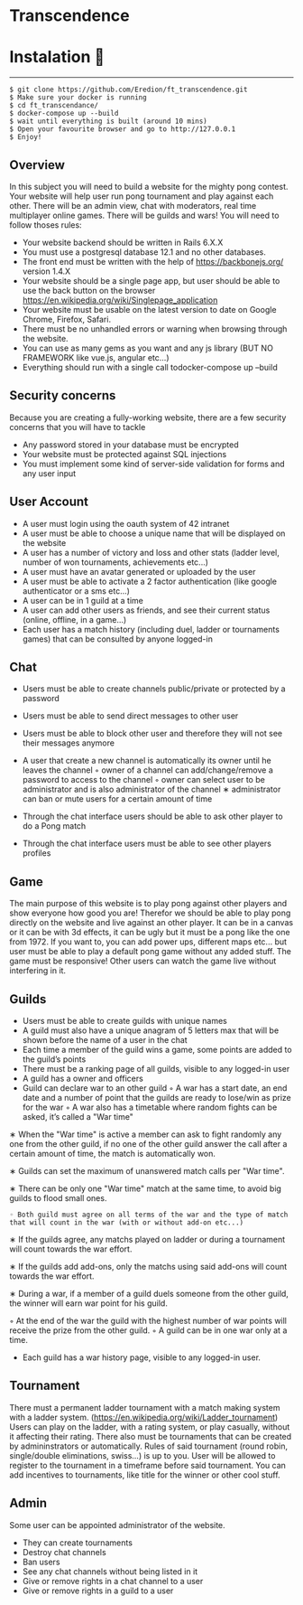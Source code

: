 # Transcendence

# Instalation 🚀
***
```
$ git clone https://github.com/Eredion/ft_transcendence.git
$ Make sure your docker is running
$ cd ft_transcendance/
$ docker-compose up --build
$ wait until everything is built (around 10 mins)
$ Open your favourite browser and go to http://127.0.0.1
$ Enjoy!
```

## Overview
In this subject you will need to build a website for the mighty pong contest. Your website will help user run pong tournament and play against each other. There will be an admin view, chat with moderators, real time multiplayer online
games. 
There will be guilds and wars!
You will need to follow thoses rules:

- Your website backend should be written in Rails 6.X.X
- You must use a postgresql database 12.1 and no other databases.
- The front end must be written with the help of https://backbonejs.org/ version 1.4.X
- Your website should be a single page app, but user should be able to use the back button on the browser https://en.wikipedia.org/wiki/Singlepage_application
- Your website must be usable on the latest version to date on Google Chrome, Firefox, Safari.
- There must be no unhandled errors or warning when browsing through the website.
- You can use as many gems as you want and any js library (BUT NO FRAMEWORK like vue.js, angular etc...)
- Everything should run with a single call todocker-compose up –build

## Security concerns
Because you are creating a fully-working website, there are a few security concerns that you will have to tackle

- Any password stored in your database must be encrypted
- Your website must be protected against SQL injections
- You must implement some kind of server-side validation for forms and any user input

## User Account
- A user must login using the oauth system of 42 intranet
- A user must be able to choose a unique name that will be displayed on the website
- A user has a number of victory and loss and other stats (ladder level, number of won tournaments, achievements etc...)
- A user must have an avatar generated or uploaded by the user
- A user must be able to activate a 2 factor authentication (like google authenticator or a sms etc...)
- A user can be in 1 guild at a time
- A user can add other users as friends, and see their current status (online, offline, in a game...)
- Each user has a match history (including duel, ladder or tournaments games) that can be consulted by anyone logged-in

## Chat
- Users must be able to create channels public/private or protected by a password
- Users must be able to send direct messages to other user
- Users must be able to block other user and therefore they will not see their messages anymore
- A user that create a new channel is automatically its owner until he leaves the channel
    ◦ owner of a channel can add/change/remove a password to access to the channel
    ◦ owner can select user to be administrator and is also administrator of the channel
    ∗ administrator can ban or mute users for a certain amount of time

- Through the chat interface users should be able to ask other player to do a Pong match
- Through the chat interface users must be able to see other players profiles

## Game
The main purpose of this website is to play pong against other players and show everyone how good you are!
Therefor we should be able to play pong directly on the website and live against an other player.
It can be in a canvas or it can be with 3d effects, it can be ugly but it must be a pong like the one from 1972.
If you want to, you can add power ups, different maps etc... but user must be able to play a default pong game without any added stuff.
The game must be responsive!
Other users can watch the game live without interfering in it.

## Guilds
- Users must be able to create guilds with unique names
- A guild must also have a unique anagram of 5 letters max that will be shown before the name of a user in the chat
- Each time a member of the guild wins a game, some points are added to the guild’s points
- There must be a ranking page of all guilds, visible to any logged-in user
- A guild has a owner and officers
- Guild can declare war to an other guild
    ◦ A war has a start date, an end date and a number of point that the guilds are ready to lose/win as prize for the war
    ◦ A war also has a timetable where random fights can be asked, it’s called a "War time"

∗ When the "War time" is active a member can ask to fight randomly any one from the other guild, if no one of the other guild answer the call after a certain amount of time, the match is automatically won.

∗ Guilds can set the maximum of unanswered match calls per "War time".

∗ There can be only one "War time" match at the same time, to avoid big guilds to flood small ones.

    ◦ Both guild must agree on all terms of the war and the type of match that will count in the war (with or without add-on etc...)
∗ If the guilds agree, any matchs played on ladder or during a tournament will count towards the war effort.

∗ If the guilds add add-ons, only the matchs using said add-ons will count towards the war effort.

∗ During a war, if a member of a guild duels someone from the other guild, the winner will earn war point for his guild.

   ◦ At the end of the war the guild with the highest number of war points will receive the prize from the other guild.
   ◦ A guild can be in one war only at a time.

- Each guild has a war history page, visible to any logged-in user.

## Tournament
There must a permanent ladder tournament with a match making system with a ladder system. (https://en.wikipedia.org/wiki/Ladder_tournament)
Users can play on the ladder, with a rating system, or play casually, without it affecting their rating. There also must be tournaments that can be created by admininstrators or automatically. Rules of said tournament (round robin, single/double eliminations, swiss...) is up to you. User will be allowed to register to the tournament in a timeframe before said tournament.
You can add incentives to tournaments, like title for the winner or other cool stuff.

## Admin
Some user can be appointed administrator of the website.

- They can create tournaments
- Destroy chat channels
- Ban users
- See any chat channels without being listed in it
- Give or remove rights in a chat channel to a user
- Give or remove rights in a guild to a user

<!--


## Table of Contents
1. [General Info](#general-info)
2. [Herramientas usadas](#herramientas_usadas)
3. [Instalacion](#instalacion)
4. [Colaboracion](#colaboracion)
5. [Tecnologia](#Tecnologia)
6. [Autora](#Autora)
7. [Linencia](#Licencia)
8. [Agradeciemientos](#Agradecimietos)

# General Info 📋
***
Informacion de tu proyecto

# Screenshot 📷
***
Pon una imagen para que todo el mundo vea como es tu proyecto
![Image text](link del archivo en git)

# Herramientas usadas 🛠️
***
* Lista de las herramientas que has usado
* 

# Instalacion 🚀
***
Para descargarlo sigue los siguientes pasos
```
$ git clone https://github.com/
$ cd ../path/to/the/file
$ abre tu navegador
```
explica paso a paso lo que se necesita para instalarlo

# Colaboracion 🏈
***
Si quieres colaborar hazte un git clone y a jugar!

# Tecnologias :pencil2: 📐
***
* Los lenguajes, frameworks... que has usasdo
*  
***
# Autora ✒️
***
Tu nombre y tus links a tus redes(no te olvides de linkedln)

# Licencia 📄

Este proyecto está bajo la Licencia MIT - mira el archivo [LICENSE.md](LICENSE.md) para detalles (o la licencia que uses)

# Agradecimientos 🎁
***
 
si es un trabajo en equipo tambien hay que mencionarles.

